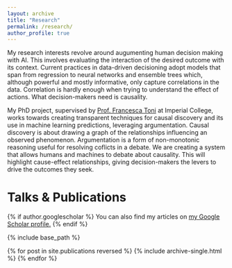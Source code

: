 ```yaml
---
layout: archive
title: "Research"
permalink: /research/
author_profile: true
---
```


My research interests revolve around augumenting human decision making with AI. This involves evaluating the interaction of the desired outcome with its context. Current practices in data-driven decisioning adopt models that span from regression to neural networks and ensemble trees which, although powerful and mostly informative, only capture correlations in the data. Correlation is hardly enough when trying to understand the effect of actions. What decision-makers need is causality.

My PhD project, supervised by [Prof. Francesca Toni](https://www.imperial.ac.uk/people/f.toni) at Imperial College, works towards creating transparent techniques for causal discovery and its use in machine learning predictions, leveraging argumentation. Causal discovery is about drawing a graph of the relationships influencing an observed phenomenon. Argumentation is a form of non-monotonic reasoning useful for resolving coflicts in a debate. We are creating a system that allows humans and machines to debate about causality. This will highlight cause-effect relationships, giving decision-makers the levers to drive the outcomes they seek.


# Talks & Publications

{% if author.googlescholar %}
  You can also find my articles on <u><a href="{{author.googlescholar}}">my Google Scholar profile</a>.</u>
{% endif %}

{% include base_path %}

{% for post in site.publications reversed %}
  {% include archive-single.html %}
{% endfor %} 

